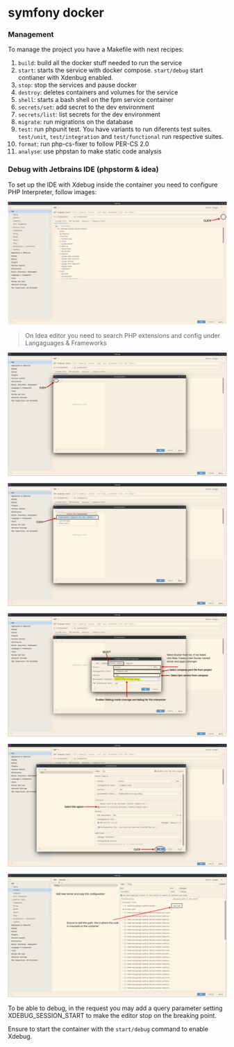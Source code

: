 # symfony docker

### Management

To manage the project you have a Makefile with next recipes:

1. `build`: build all the docker stuff needed to run the service
1. `start`: starts the service with docker compose. `start/debug` start contianer with Xdenbug enabled.
1. `stop`: stop the services and pause docker
1. `destroy`: deletes containers and volumes for the service
1. `shell`: starts a bash shell on the fpm service container
1. `secrets/set`: add secret to the dev environment
1. `secrets/list`: list secrets for the dev environment
1. `migrate`: run migrations on the database
1. `test`: run phpunit test. You have variants to run diferents test suites. `test/unit`, `test/integration` and `test/functional` run respective suites.
1. `format`: run php-cs-fixer to follow PER-CS 2.0
1. `analyse`: use phpstan to make static code analysis

### Debug with Jetbrains IDE (phpstorm & idea)

To set up the IDE with Xdebug inside the container you need to configure PHP Interpreter, follow images:

![step one](docs/step-one.png)

> On Idea editor you need to search PHP extensions and config under Langaguages & Frameworks

![step two](docs/step-two.png)

![step three](docs/step-three.png)

![step four](docs/step-four.png)

![setp five](docs/setp-five.png)

![step six](docs/step-six.png)

To be able to debug, in the request you may add a query parameter setting XDEBUG_SESSION_START to make the editor stop on
the breaking point.

Ensure to start the container with the `start/debug` command to enable Xdebug.
